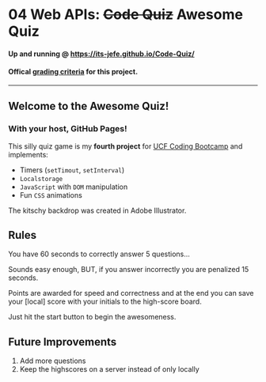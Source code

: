 # 04 Web APIs: <s>Code Quiz</s> Awesome Quiz

#### Up and running @ https://its-jefe.github.io/Code-Quiz/

#### Offical [grading criteria][2] for this project. 
---

## Welcome to the Awesome Quiz! 
### With your host, GitHub Pages!

This silly quiz game is my <b>fourth project</b> for [UCF Coding Bootcamp][1] and implements:
- Timers (`setTimout`, `setInterval`)
- `Localstorage`
- `JavaScript` with `DOM` manipulation
- Fun `CSS` animations

The kitschy backdrop was created in Adobe Illustrator.

## Rules
You have 60 seconds to correctly answer 5 questions...

Sounds easy enough, BUT, if you answer incorrectly you are penalized 15 seconds.

Points are awarded for speed and correctness and at the end you can save your [local] score with your initials to the high-score board.

Just hit the start button to begin the awesomeness.

## Future Improvements

1. Add more questions
2. Keep the highscores on a server instead of only locally


[1]: https://bootcamp.ce.ucf.edu/coding/
[2]: https://github.com/UCF-Coding-Boot-Camp/UCF-VIRT-BO-FSF-PT-04-2021-U-B/tree/main/04-Web-APIs/02-Challenge

